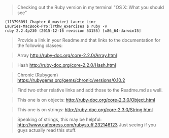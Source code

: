 > Checking out the Ruby version in my terminal "OS X: What you should see"
 
 
```
(113796091_Chapter_0_master) Laurie Linz
Lauries-MacBook-Pro:lrthw_exercises $ ruby -v
ruby 2.2.4p230 (2015-12-16 revision 53155) [x86_64-darwin15]
```
 
>Provide a link in your Readme.md that links to the documentation for the following classes:

>Array http://ruby-doc.org/core-2.2.0/Array.html

>Hash http://ruby-doc.org/core-2.2.0/Hash.html

>Chronic (Rubygem) https://rubygems.org/gems/chronic/versions/0.10.2
 
 
>Find two other relative links and add those to the Readme.md as well.
 
>This one is on objects:
 http://ruby-doc.org/core-2.3.0/Object.html
 
>This one is on strings:
 http://ruby-doc.org/core-2.3.0/String.html
 
>Speaking of strings, this may be helpful:
 http://www.cafepress.com/rubystuff.232146123
>Just seeing if you guys actually read this stuff.  

